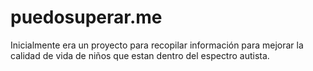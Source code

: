 puedosuperar.me
===============

Inicialmente era un proyecto para recopilar información para mejorar la calidad 
de vida de niños que estan dentro del espectro autista.
